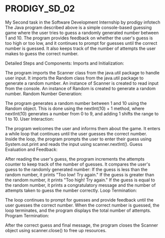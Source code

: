 # PRODIGY_SD_02
My Second task in the Software Development Internship by prodigy infotech
The Java program described above is a simple console-based guessing game where the user tries to guess a randomly generated number between 1 and 10. The program provides feedback on whether the user's guess is too high or too low, and it continues to prompt for guesses until the correct number is guessed. It also keeps track of the number of attempts the user makes to guess the correct number.

Detailed Steps and Components:
Imports and Initialization:

The program imports the Scanner class from the java.util package to handle user input.
It imports the Random class from the java.util package to generate a random number.
An instance of Scanner is created to read input from the console.
An instance of Random is created to generate a random number.
Random Number Generation:

The program generates a random number between 1 and 10 using the Random object. This is done using the nextInt(10) + 1 method, where nextInt(10) generates a number from 0 to 9, and adding 1 shifts the range to 1 to 10.
User Interaction:

The program welcomes the user and informs them about the game.
It enters a while loop that continues until the user guesses the correct number.
Inside the loop, the program prompts the user to enter their guess using System.out.print and reads the input using scanner.nextInt().
Guess Evaluation and Feedback:

After reading the user's guess, the program increments the attempts counter to keep track of the number of guesses.
It compares the user's guess to the randomly generated number:
If the guess is less than the random number, it prints "Too low! Try again."
If the guess is greater than the random number, it prints "Too high! Try again."
If the guess is equal to the random number, it prints a congratulatory message and the number of attempts taken to guess the number correctly.
Loop Termination:

The loop continues to prompt for guesses and provide feedback until the user guesses the correct number.
When the correct number is guessed, the loop terminates, and the program displays the total number of attempts.
Program Termination:

After the correct guess and final message, the program closes the Scanner object using scanner.close() to free up resources.
